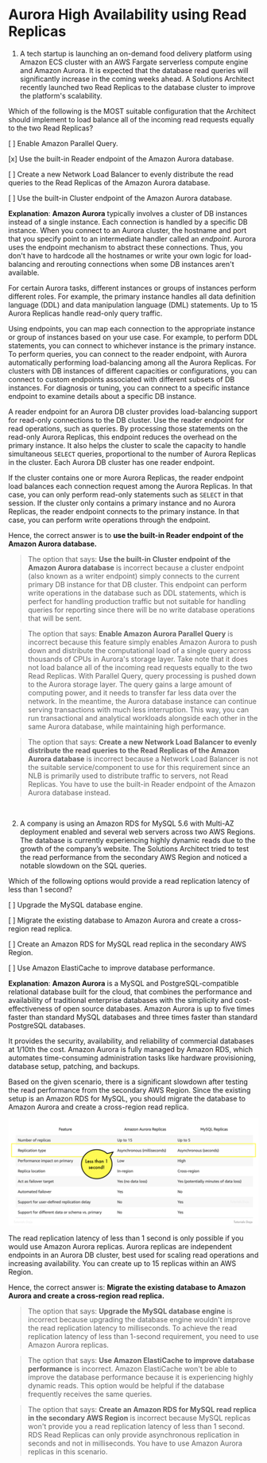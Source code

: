 # Aurora High Availability using Read Replicas

1. A tech startup is launching an on-demand food delivery platform using Amazon ECS cluster with an AWS Fargate serverless compute engine and Amazon Aurora. It is expected that the database read queries will significantly increase in the coming weeks ahead. A Solutions Architect recently launched two Read Replicas to the database cluster to improve the platform's scalability.

Which of the following is the MOST suitable configuration that the Architect should implement to load balance all of the incoming read requests equally to the two Read Replicas?

[ ] Enable Amazon Parallel Query.

[x] Use the built-in Reader endpoint of the Amazon Aurora database.

[ ] Create a new Network Load Balancer to evenly distribute the read queries to the Read Replicas of the Amazon Aurora database.

[ ] Use the built-in Cluster endpoint of the Amazon Aurora database.

**Explanation**: **Amazon Aurora** typically involves a cluster of DB instances instead of a single instance. Each connection is handled by a specific DB instance. When you connect to an Aurora cluster, the hostname and port that you specify point to an intermediate handler called an *endpoint*. Aurora uses the endpoint mechanism to abstract these connections. Thus, you don't have to hardcode all the hostnames or write your own logic for load-balancing and rerouting connections when some DB instances aren't available.

For certain Aurora tasks, different instances or groups of instances perform different roles. For example, the primary instance handles all data definition language (DDL) and data manipulation language (DML) statements. Up to 15 Aurora Replicas handle read-only query traffic.

Using endpoints, you can map each connection to the appropriate instance or group of instances based on your use case. For example, to perform DDL statements, you can connect to whichever instance is the primary instance. To perform queries, you can connect to the reader endpoint, with Aurora automatically performing load-balancing among all the Aurora Replicas. For clusters with DB instances of different capacities or configurations, you can connect to custom endpoints associated with different subsets of DB instances. For diagnosis or tuning, you can connect to a specific instance endpoint to examine details about a specific DB instance.

A reader endpoint for an Aurora DB cluster provides load-balancing support for read-only connections to the DB cluster. Use the reader endpoint for read operations, such as queries. By processing those statements on the read-only Aurora Replicas, this endpoint reduces the overhead on the primary instance. It also helps the cluster to scale the capacity to handle simultaneous `SELECT` queries, proportional to the number of Aurora Replicas in the cluster. Each Aurora DB cluster has one reader endpoint.

If the cluster contains one or more Aurora Replicas, the reader endpoint load balances each connection request among the Aurora Replicas. In that case, you can only perform read-only statements such as `SELECT` in that session. If the cluster only contains a primary instance and no Aurora Replicas, the reader endpoint connects to the primary instance. In that case, you can perform write operations through the endpoint.

Hence, the correct answer is to **use the built-in Reader endpoint of the Amazon Aurora database.**

> The option that says: **Use the built-in Cluster endpoint of the Amazon Aurora database** is incorrect because a cluster endpoint (also known as a writer endpoint) simply connects to the current primary DB instance for that DB cluster. This endpoint can perform write operations in the database such as DDL statements, which is perfect for handling production traffic but not suitable for handling queries for reporting since there will be no write database operations that will be sent.

> The option that says: **Enable Amazon Aurora Parallel Query** is incorrect because this feature simply enables Amazon Aurora to push down and distribute the computational load of a single query across thousands of CPUs in Aurora's storage layer. Take note that it does not load balance all of the incoming read requests equally to the two Read Replicas. With Parallel Query, query processing is pushed down to the Aurora storage layer. The query gains a large amount of computing power, and it needs to transfer far less data over the network. In the meantime, the Aurora database instance can continue serving transactions with much less interruption. This way, you can run transactional and analytical workloads alongside each other in the same Aurora database, while maintaining high performance.

> The option that says: **Create a new Network Load Balancer to evenly distribute the read queries to the Read Replicas of the Amazon Aurora database** is incorrect because a Network Load Balancer is not the suitable service/component to use for this requirement since an NLB is primarily used to distribute traffic to servers, not Read Replicas. You have to use the built-in Reader endpoint of the Amazon Aurora database instead.

<br />

2. A company is using an Amazon RDS for MySQL 5.6 with Multi-AZ deployment enabled and several web servers across two AWS Regions. The database is currently experiencing highly dynamic reads due to the growth of the company’s website. The Solutions Architect tried to test the read performance from the secondary AWS Region and noticed a notable slowdown on the SQL queries.

Which of the following options would provide a read replication latency of less than 1 second?

[ ] Upgrade the MySQL database engine.

[ ] Migrate the existing database to Amazon Aurora and create a cross-region read replica.

[ ] Create an Amazon RDS for MySQL read replica in the secondary AWS Region.

[ ] Use Amazon ElastiCache to improve database performance.

**Explanation**: **Amazon Aurora** is a MySQL and PostgreSQL-compatible relational database built for the cloud, that combines the performance and availability of traditional enterprise databases with the simplicity and cost-effectiveness of open source databases. Amazon Aurora is up to five times faster than standard MySQL databases and three times faster than standard PostgreSQL databases.

It provides the security, availability, and reliability of commercial databases at 1/10th the cost. Amazon Aurora is fully managed by Amazon RDS, which automates time-consuming administration tasks like hardware provisioning, database setup, patching, and backups.

Based on the given scenario, there is a significant slowdown after testing the read performance from the secondary AWS Region. Since the existing setup is an Amazon RDS for MySQL, you should migrate the database to Amazon Aurora and create a cross-region read replica.

![Fig. 1 Aurora and RDS Replica Comparison](../../../../img/databases/aurora/high-availability/fig01.png)

The read replication latency of less than 1 second is only possible if you would use Amazon Aurora replicas. Aurora replicas are independent endpoints in an Aurora DB cluster, best used for scaling read operations and increasing availability. You can create up to 15 replicas within an AWS Region.

Hence, the correct answer is: **Migrate the existing database to Amazon Aurora and create a cross-region read replica.**

> The option that says: **Upgrade the MySQL database engine** is incorrect because upgrading the database engine wouldn't improve the read replication latency to milliseconds. To achieve the read replication latency of less than 1-second requirement, you need to use Amazon Aurora replicas.

> The option that says: **Use Amazon ElastiCache to improve database performance** is incorrect. Amazon ElastiCache won't be able to improve the database performance because it is experiencing highly dynamic reads. This option would be helpful if the database frequently receives the same queries.

> The option that says: **Create an Amazon RDS for MySQL read replica in the secondary AWS Region** is incorrect because MySQL replicas won't provide you a read replication latency of less than 1 second. RDS Read Replicas can only provide asynchronous replication in seconds and not in milliseconds. You have to use Amazon Aurora replicas in this scenario.

<br />
